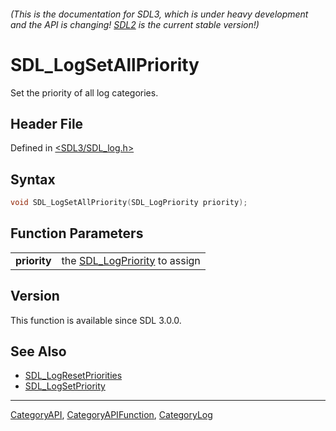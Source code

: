 ###### (This is the documentation for SDL3, which is under heavy development and the API is changing! [SDL2](https://wiki.libsdl.org/SDL2/) is the current stable version!)
# SDL_LogSetAllPriority

Set the priority of all log categories.

## Header File

Defined in [<SDL3/SDL_log.h>](https://github.com/libsdl-org/SDL/blob/main/include/SDL3/SDL_log.h)

## Syntax

```c
void SDL_LogSetAllPriority(SDL_LogPriority priority);

```

## Function Parameters

|                  |                                                  |
| ---------------- | ------------------------------------------------ |
| **priority**     | the [SDL_LogPriority](SDL_LogPriority) to assign |

## Version

This function is available since SDL 3.0.0.

## See Also

- [SDL_LogResetPriorities](SDL_LogResetPriorities)
- [SDL_LogSetPriority](SDL_LogSetPriority)

----
[CategoryAPI](CategoryAPI), [CategoryAPIFunction](CategoryAPIFunction), [CategoryLog](CategoryLog)


